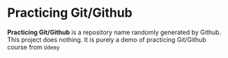 # Practicing Git/Github

**Practicing Git/Github** is a repository name randomly generated by Github. This project does nothing. It is purely a demo of practicing Git/Github course from `Udemy`
